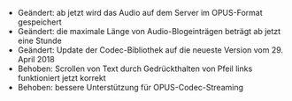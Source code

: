 - Geändert: ab jetzt wird das Audio auf dem Server im OPUS-Format gespeichert
- Geändert: die maximale Länge von Audio-Blogeinträgen beträgt ab jetzt eine Stunde
- Geändert: Update der Codec-Bibliothek auf die neueste Version vom 29. April 2018
- Behoben: Scrollen von Text durch Gedrückthalten von Pfeil links funktioniert jetzt korrekt
- Behoben: bessere Unterstützung für OPUS-Codec-Streaming